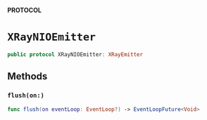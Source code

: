 **PROTOCOL**

# `XRayNIOEmitter`

```swift
public protocol XRayNIOEmitter: XRayEmitter
```

## Methods
### `flush(on:)`

```swift
func flush(on eventLoop: EventLoop?) -> EventLoopFuture<Void>
```
